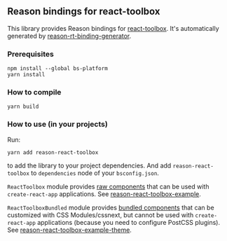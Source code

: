 Reason bindings for react-toolbox
---------------------------------

This library provides Reason bindings for
[react-toolbox](http://react-toolbox.com). It's automatically generated by
[reason-rt-binding-generator](https://github.com/astrada/reason-rt-binding-generator).

### Prerequisites

    npm install --global bs-platform
    yarn install

### How to compile

    yarn build

### How to use (in your projects)

Run:

    yarn add reason-react-toolbox

to add the library to your project dependencies. And add `reason-react-toolbox` to `dependencies` node of your `bsconfig.json`.

`ReactToolbox` module provides [raw
components](https://github.com/react-toolbox/react-toolbox#raw-component) that
can be used with `create-react-app` applications. See
[reason-react-toolbox-example](https://github.com/astrada/reason-react-toolbox-example.git).

`ReactToolboxBundled` module provides [bundled
components](https://github.com/react-toolbox/react-toolbox#bundled-component)
that can be customized with CSS Modules/cssnext, but cannot be used with
`create-react-app` applications (because you need to configure PostCSS
plugins). See
[reason-react-toolbox-example-theme](https://github.com/astrada/reason-react-toolbox-example-theme.git).

